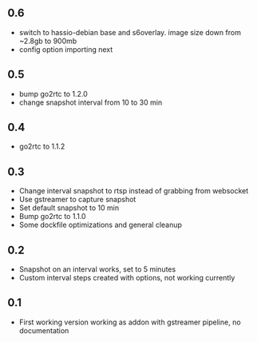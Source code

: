 ## 0.6
- switch to hassio-debian base and s6overlay. image size down from ~2.8gb to 900mb
- config option importing next

## 0.5
- bump go2rtc to 1.2.0
- change snapshot interval from 10 to 30 min

## 0.4
- go2rtc to 1.1.2

## 0.3
- Change interval snapshot to rtsp instead of grabbing from websocket
- Use gstreamer to capture snapshot
- Set default snapshot to 10 min
- Bump go2rtc to 1.1.0
- Some dockfile optimizations and general cleanup

## 0.2
- Snapshot on an interval works, set to 5 minutes
- Custom interval steps created with options, not working currently

## 0.1
- First working version working as addon with gstreamer pipeline, no documentation
